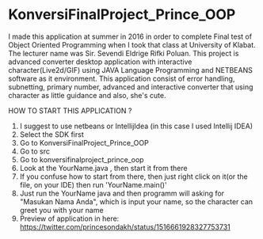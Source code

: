 # KonversiFinalProject_Prince_OOP
I made this application at summer in 2016 in order 
to complete Final test of Object Oriented Programming 
when I took that class at University of Klabat. 
The lecturer name was Sir. Sevendi Eldrige Rifki Poluan. 
This project is advanced converter desktop application with 
interactive character(Live2d/GIF) using 
JAVA Language Programming and NETBEANS software as it environment. 
This application consist of error handling, subnetting, primary number, 
advanced and interactive converter that using character as little guidance 
and also, she's cute.

HOW TO START THIS APPLICATION ?
1. I suggest to use netbeans or IntellijIdea (in this case I used Intellij IDEA)
2. Select the SDK first
3. Go to KonversiFinalProject_Prince_OOP
4. Go to src
5. Go to konversifinalproject_prince_oop
6. Look at the YourName.java , then start it from there
7. If you confuse how to start from there, then just right click on it(or the file, on your IDE) then run 'YourName.main()'
8. Just run the YourName java and then programm will asking for "Masukan Nama Anda", which is input your name, so the character can greet you with your name
9. Preview of application in here: https://twitter.com/princesondakh/status/1516661928327753731